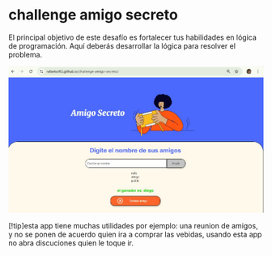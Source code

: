 # challenge amigo secreto
El principal objetivo de este desafío es fortalecer tus habilidades en lógica de programación. Aquí deberás desarrollar la lógica para resolver el problema.

![alt text](./assets/capamigosecreto.JPG)

[!tip]esta app tiene muchas utilidades por ejemplo: una reunion de amigos, y no se ponen de acuerdo quien ira a comprar las vebidas, usando esta app no abra discuciones quien le toque ir.
